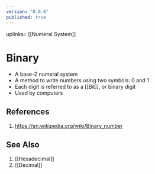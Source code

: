 ```yaml
---
version: "0.0.0"
published: true
---
```

uplinks:: [[Numeral System]]
# Binary
- A base-2 numeral system
- A method to write numbers using two symbols: 0 and 1
- Each digit is referred to as a [[Bit]], or binary digit
- Used by computers

## References
1. https://en.wikipedia.org/wiki/Binary_number
## See Also
1. [[Hexadecimal]]
2. [[Decimal]]